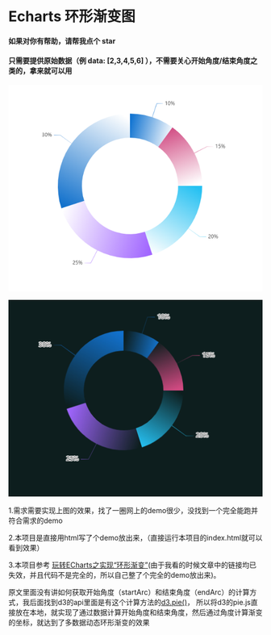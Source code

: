 # Echarts 环形渐变图
#### 如果对你有帮助，请帮我点个 star
#### 只需要提供原始数据（例 data: [2,3,4,5,6] ），不需要关心开始角度/结束角度之类的，拿来就可以用

![img.png](./img/img.png)

![img.png](./img/img_1.png)

1.需求需要实现上图的效果，找了一圈网上的demo很少，没找到一个完全能跑并符合需求的demo

2.本项目是直接用html写了个demo放出来，（直接运行本项目的index.html就可以看到效果）

3.本项目参考 [玩转ECharts之实现“环形渐变”](https://zhuanlan.zhihu.com/p/183893861)(由于我看的时候文章中的链接均已失效，并且代码不是完全的，所以自己整了个完全的demo放出来)。

原文里面没有讲如何获取开始角度（startArc）和结束角度（endArc）的计算方式，我后面找到d3的api里面是有这个计算方法的[d3.pie()]([https://github.com/d3/d3-shape/blob/main/src/pie.js])，
所以将d3的pie.js直接放在本地，就实现了通过数据计算开始角度和结束角度，然后通过角度计算渐变的坐标，就达到了多数据动态环形渐变的效果



